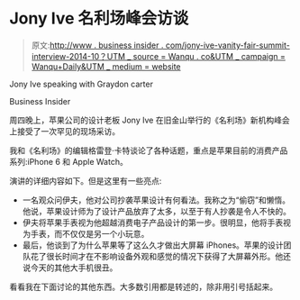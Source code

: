 # Jony Ive 名利场峰会访谈

> 原文:[http://www . business insider . com/jony-ive-vanity-fair-summit-interview-2014-10？UTM _ source = Wanqu . co&UTM _ campaign = Wanqu+Daily&UTM _ medium = website](http://www.businessinsider.com/jony-ive-vanity-fair-summit-interview-2014-10?utm_source=wanqu.co&utm_campaign=Wanqu+Daily&utm_medium=website)

 Jony Ive speaking with Graydon carter

Business Insider

周四晚上，苹果公司的设计老板 Jony Ive 在旧金山举行的《名利场》新机构峰会上接受了一次罕见的现场采访。

我和《名利场》的编辑格雷登·卡特谈论了各种话题，重点是苹果目前的消费产品系列:iPhone 6 和 Apple Watch。

演讲的详细内容如下。但是这里有一些亮点:

*   一名观众问伊夫，他对公司抄袭苹果设计有何看法。我称之为“偷窃”和懒惰。他说，苹果设计师为了设计产品放弃了太多，以至于有人抄袭是令人不快的。
*   伊夫将苹果手表视为他超越消费电子产品设计的第一步。很明显，他将手表视为手表，而不仅仅是另一个小玩意。
*   最后，他谈到了为什么苹果等了这么久才做出大屏幕 iPhones。苹果的设计团队花了很长时间才在不影响设备外观和感觉的情况下获得了大屏幕外形。他还说今天的其他大手机很丑。

看看我在下面讨论的其他东西。大多数引用都是转述的，除非用引号括起来。